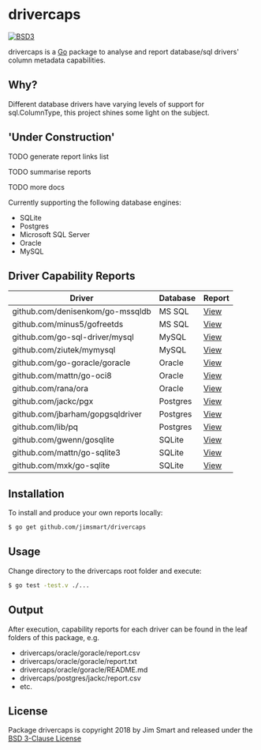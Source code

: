 # drivercaps

[![BSD3](https://img.shields.io/badge/license-BSD3-blue.svg?style=flat)](LICENSE.md)

drivercaps is a [Go](https://golang.org) package to analyse and report database/sql drivers' column metadata capabilities.


## Why?

Different database drivers have varying levels of support for sql.ColumnType, this project shines some light on the subject.


## 'Under Construction'

TODO generate report links list

TODO summarise reports

TODO more docs


Currently supporting the following database engines:

- SQLite
- Postgres
- Microsoft SQL Server
- Oracle
- MySQL

## Driver Capability Reports

Driver | Database | Report
---|---|---
github.com/denisenkom/go-mssqldb | MS SQL | [View](https://github.com/jimsmart/drivercaps/tree/master/mssql/denisenkom)
github.com/minus5/gofreetds | MS SQL | [View](https://github.com/jimsmart/drivercaps/tree/master/mssql/minus5)
github.com/go-sql-driver/mysql | MySQL | [View](https://github.com/jimsmart/drivercaps/tree/master/mysql/gosqldriver)
github.com/ziutek/mymysql | MySQL | [View](https://github.com/jimsmart/drivercaps/tree/master/mysql/ziutek)
github.com/go-goracle/goracle | Oracle | [View](https://github.com/jimsmart/drivercaps/tree/master/oracle/goracle)
github.com/mattn/go-oci8 | Oracle | [View](https://github.com/jimsmart/drivercaps/tree/master/oracle/mattn)
github.com/rana/ora | Oracle | [View](https://github.com/jimsmart/drivercaps/tree/master/oracle/rana)
github.com/jackc/pgx | Postgres | [View](https://github.com/jimsmart/drivercaps/tree/master/postgres/jackc)
github.com/jbarham/gopgsqldriver | Postgres | [View](https://github.com/jimsmart/drivercaps/tree/master/postgres/jbarham)
github.com/lib/pq | Postgres | [View](https://github.com/jimsmart/drivercaps/tree/master/postgres/lib)
github.com/gwenn/gosqlite | SQLite | [View](https://github.com/jimsmart/drivercaps/tree/master/sqlite/gwenn)
github.com/mattn/go-sqlite3 | SQLite | [View](https://github.com/jimsmart/drivercaps/tree/master/sqlite/mattn)
github.com/mxk/go-sqlite | SQLite | [View](https://github.com/jimsmart/drivercaps/tree/master/sqlite/mxk)


## Installation

To install and produce your own reports locally:

```bash
$ go get github.com/jimsmart/drivercaps
```

## Usage

Change directory to the drivercaps root folder and execute:

```bash
$ go test -test.v ./...
```

## Output

After execution, capability reports for each driver can be found in the leaf folders of this package, e.g.

- drivercaps/oracle/goracle/report.csv
- drivercaps/oracle/goracle/report.txt
- drivercaps/oracle/goracle/README.md
- drivercaps/postgres/jackc/report.csv
- etc.


## License

Package drivercaps is copyright 2018 by Jim Smart and released under the [BSD 3-Clause License](LICENSE.md)
